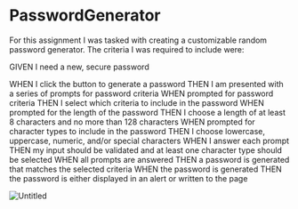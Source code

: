 # PasswordGenerator

For this assignment I was tasked with creating a customizable random password generator. The criteria I was required to include were:

GIVEN I need a new, secure password

WHEN I click the button to generate a password
THEN I am presented with a series of prompts for password criteria
WHEN prompted for password criteria
THEN I select which criteria to include in the password
WHEN prompted for the length of the password
THEN I choose a length of at least 8 characters and no more than 128 characters
WHEN prompted for character types to include in the password
THEN I choose lowercase, uppercase, numeric, and/or special characters
WHEN I answer each prompt
THEN my input should be validated and at least one character type should be selected
WHEN all prompts are answered
THEN a password is generated that matches the selected criteria
WHEN the password is generated
THEN the password is either displayed in an alert or written to the page

![Untitled](https://user-images.githubusercontent.com/78604328/115122615-d3a25f80-9f86-11eb-9f63-f3664d940a75.png)

